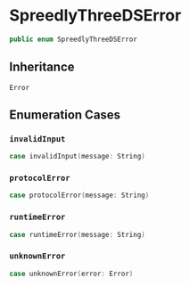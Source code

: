 # SpreedlyThreeDSError

``` swift
public enum SpreedlyThreeDSError
```

## Inheritance

`Error`

## Enumeration Cases

### `invalidInput`

``` swift
case invalidInput(message: String)
```

### `protocolError`

``` swift
case protocolError(message: String)
```

### `runtimeError`

``` swift
case runtimeError(message: String)
```

### `unknownError`

``` swift
case unknownError(error: Error)
```
